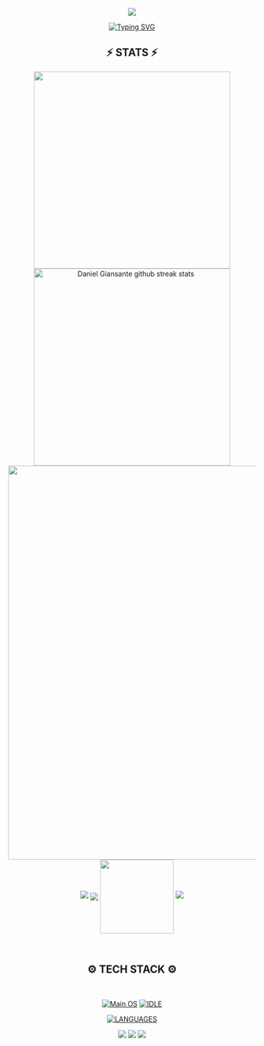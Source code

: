 <p align="center">
<img src="https://capsule-render.vercel.app/api?type=waving&height=300&color=gradient&text=HI%20THERE!&fontSize=90&fontAlign=50&fontAlignY=30&desc=I%20am%20Daniel%20Giansante!&section=header&animation=twinkling&textBg=false">
</p>

<p align="center"> <a href="https://git.io/typing-svg"><img src="https://readme-typing-svg.demolab.com?font=Orbitron&pause=1000&width=435&lines=Welcome+to+my+Github+Profile+Page!" alt="Typing SVG" /></a> </p>

<h2 align="center">⚡ STATS ⚡</h2>

<p align="center">
<img align="center" width="400" src="https://github-readme-stats.vercel.app/api?username=DanielGiansante&show_icons=true&theme=github_dark&&hide_border=true"> 
<img align="center" width="400" src="https://github-readme-streak-stats.herokuapp.com/?user=DanielGiansante&theme=github-dark&hide_border=true&date_format=M%20j%5B%2C%20Y%5D" alt="Daniel Giansante github streak stats"> 
<img align="center" width="800" src="https://github-profile-summary-cards.vercel.app/api/cards/profile-details?username=DanielGiansante&theme=github_dark&show_icons=true&bg_color=0111111"> 
<img src="https://github.com/DanielGiansante/DanielGiansante/blob/output/github-contribution-grid-snake.svg">
<img align="center" src="https://github-profile-trophy.vercel.app/?username=DanielGiansante&theme=onedark&no-frame=False&row=1&&margin-w=20&no-bg=true">
<img align="center" width="150" src="https://komarev.com/ghpvc/?username=DanielGiansante&label=PROFILE+VIEWS&style=flat-square"> 
<img src="https://github.com/DanielGiansante/DanielGiansante/blob/output/github-contribution-grid-snake.svg">
</p>


<br> <h2 align="center">⚙️ TECH STACK ⚙️ </h2>
<br> <p align="center"> 
[![Main OS](https://img.shields.io/badge/OS-Windows_11-informational?style=flat&logo=Microsoft&logoColor=blue&color=1bdce3)](https://www.microsoft.com/en-us/windows?wa=wsignin1.0)
[![IDLE](https://img.shields.io/badge/IDLE-VS_Code-informational?style=flat&logo=VisualStudioCode&logoColor=lightblue&color=blue)](https://code.visualstudio.com/)

</p>

<div align="center">
  <a href="https://github-readme-tech-stack.vercel.app">
    <img src="https://github-readme-tech-stack.vercel.app/api/cards?title=LANGUAGES&align=center&titleAlign=center&fontSize=20&lineCount=2&theme=dracula&bg=%23282A36&badge=%23343746&border=%23343746&titleColor=%23BD93F9&line1=python%2CPython%2C1b2b9b%3B&line2=pandas%2CPandas%2C150458%3Bflask%2Cflask%2Cffffff%3B" alt="LANGUAGES" />
  </a>
</div>



<p align="center">
<img src="https://capsule-render.vercel.app/api?type=rect&color=timeGradient&height=2"> 
<img src="https://capsule-render.vercel.app/api?type=rect&color=timeGradient&height=2"> 
<img src="https://capsule-render.vercel.app/api?type=rect&color=timeGradient&height=2"> 
</p>
